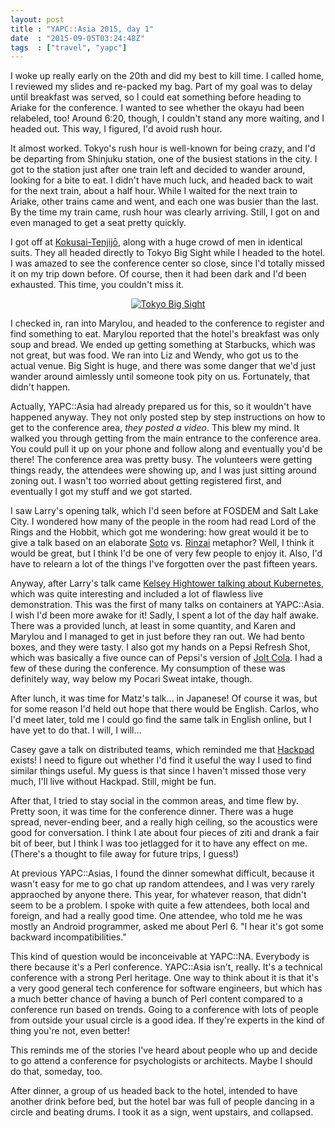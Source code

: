 ```yaml
---
layout: post
title : "YAPC::Asia 2015, day 1"
date  : "2015-09-05T03:24:48Z"
tags  : ["travel", "yapc"]
---
```

I woke up really early on the 20th and did my best to kill time.  I called
home, I reviewed my slides and re-packed my bag.  Part of my goal was to delay
until breakfast was served, so I could eat something before heading to Ariake
for the conference.  I wanted to see whether the okayu had been relabeled, too!
Around 6:20, though, I couldn't stand any more waiting, and I headed out.  This
way, I figured, I'd avoid rush hour.

It almost worked.  Tokyo's rush hour is well-known for being crazy, and I'd be
departing from Shinjuku station, one of the busiest stations in the city.  I
got to the station just after one train left and decided to wander around,
looking for a bite to eat.  I didn't have much luck, and headed back to wait
for the next train, about a half hour.  While I waited for the next train to
Ariake, other trains came and went, and each one was busier than the last.  By
the time my train came, rush hour was clearly arriving.  Still, I got on and
even managed to get a seat pretty quickly.

I got off at
[Kokusai-Tenjijō](https://en.wikipedia.org/wiki/Kokusai-Tenjij%C5%8D_Station),
along with a huge crowd of men in identical suits.  They all headed directly to
Tokyo Big Sight while I headed to the hotel.  I was amazed to see the
conference center so close, since I'd totally missed it on my trip down before.
Of course, then it had been dark and I'd been exhausted.  This time, you
couldn't miss it.

<center>
<a href="https://www.flickr.com/photos/rjbs/20899740492/in/dateposted-public/"
title="Tokyo Big Sight"><img
src="https://farm1.staticflickr.com/779/20899740492_d7ddca8016_z.jpg"
alt="Tokyo Big Sight"></a>
</center>

I checked in, ran into Marylou, and headed to the conference to register and
find something to eat.  Marylou reported that the hotel's breakfast was only
soup and bread.  We ended up getting something at Starbucks, which was not
great, but was food.  We ran into Liz and Wendy, who got us to the actual
venue.  Big Sight is huge, and there was some danger that we'd just wander
around aimlessly until someone took pity on us.  Fortunately, that didn't
happen.

Actually, YAPC::Asia had already prepared us for this, so it wouldn't have
happened anyway.  They not only posted step by step instructions on how to get
to the conference area, *they posted a video*.  This blew my mind.  It walked
you through getting from the main entrance to the conference area.  You could
pull it up on your phone and follow along and eventually you'd be there!
The conference area was pretty busy.  The volunteers were getting things ready,
the attendees were showing up, and I was just sitting around zoning out.  I
wasn't too worried about getting registered first, and eventually I got my
stuff and we got started.

I saw Larry's opening talk, which I'd seen before at FOSDEM and Salt Lake City.
I wondered how many of the people in the room had read Lord of the Rings and
the Hobbit, which got me wondering:  how great would it be to give a talk based
on an elaborate [Soto](https://en.wikipedia.org/wiki/S%C5%8Dt%C5%8D) vs.
[Rinzai](https://en.wikipedia.org/wiki/Rinzai_school) metaphor?  Well, I think
it would be great, but I think I'd be one of very few people to enjoy it.
Also, I'd have to relearn a lot of the things I've forgotten over the past
fifteen years.

Anyway, after Larry's talk came [Kelsey Hightower talking about
Kubernetes](https://www.youtube.com/watch?v=-8aUxpVrD40), which was quite
interesting and included a lot of flawless live demonstration.  This was the
first of many talks on containers at YAPC::Asia.  I wish I'd been more awake
for it!  Sadly, I spent a lot of the day half awake.  There was a provided
lunch, at least in some quantity, and Karen and Marylou and I managed to get
in just before they ran out.  We had bento boxes, and they were tasty.  I also
got my hands on a Pepsi Refresh Shot, which was basically a five ounce can of
Pepsi's version of [Jolt Cola](https://en.wikipedia.org/wiki/Jolt_Cola).  I had
a few of these during the conference.  My consumption of these was definitely
way, way below my Pocari Sweat intake, though.

After lunch, it was time for Matz's talk… in Japanese!  Of course it was, but
for some reason I'd held out hope that there would be English.  Carlos, who I'd
meet later, told me I could go find the same talk in English online, but I have
yet to do that.  I will, I will…

Casey gave a talk on distributed teams, which reminded me that
[Hackpad](https://hackpad.com/) exists!  I need to figure out whether I'd find
it useful the way I used to find similar things useful.  My guess is that since
I haven't missed those very much, I'll live without Hackpad.  Still, might be
fun.

After that, I tried to stay social in the common areas, and time flew by.
Pretty soon, it was time for the conference dinner.  There was a huge spread,
never-ending beer, and a really high ceiling, so the acoustics were good for
conversation.  I think I ate about four pieces of ziti and drank a fair bit of
beer, but I think I was too jetlagged for it to have any effect on me.
(There's a thought to file away for future trips, I guess!)

At previous YAPC::Asias, I found the dinner somewhat difficult, because it
wasn't easy for me to go chat up random attendees, and I was very rarely
appraoched by anyone there.  This year, for whatever reason, that didn't seem
to be a problem.  I spoke with quite a few attendees, both local and foreign,
and had a really good time.  One attendee, who told me he was mostly an Android
programmer, asked me about Perl 6.  "I hear it's got some backward
incompatibilities."

This kind of question would be inconceivable at YAPC::NA.  Everybody is there
because it's a Perl conference.  YAPC::Asia isn't, really.  It's a technical
conference with a strong Perl heritage.  One way to think about it is that it's
a very good general tech conference for software engineers, but which has a
much better chance of having a bunch of Perl content compared to a conference
run based on trends.  Going to a conference with lots of people from outside
your usual circle is a good idea.  If they're experts in the kind of thing
you're not, even better!

This reminds me of the stories I've heard about people who up and decide to go
attend a conference for psychologists or architects.  Maybe I should do that,
someday, too.

After dinner, a group of us headed back to the hotel, intended to have another
drink before bed, but the hotel bar was full of people dancing in a circle and
beating drums.  I took it as a sign, went upstairs, and collapsed.

